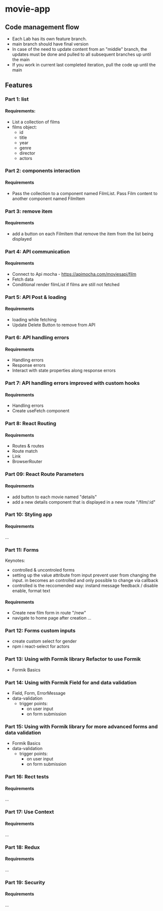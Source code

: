 # movie-app

## Code management flow

- Each Lab has its own feature branch.
- main branch should have final version
- In case of the need to update content from an "middle" branch, the updates must be done and pulled to all subsequent branches up until the main
- If you work in current last completed iteration, pull the code up until the main

## Features

### Part 1: list

#### Requirements:

- List a collection of films
- films object:
  - id
  - title
  - year
  - genre
  - director
  - actors

### Part 2: components interaction

#### Requirements

- Pass the collection to a component named FilmList. Pass Film content to another component named FilmItem

### Part 3: remove item

#### Requirements

- add a button on each FilmItem that remove the item from the list being displayed

### Part 4: API communication

#### Requirements

- Connect to Api mocha - https://apimocha.com/moviesapi/film
- Fetch data
- Conditional render filmList if films are still not fetched

### Part 5: API Post & loading

#### Requirements

- loading while fetching
- Update Delete Button to remove from API

### Part 6: API handling errors

#### Requirements

- Handling errors
- Response errors
- Interact with state properties along response errors

### Part 7: API handling errors improved with custom hooks

#### Requirements

- Handling errors
- Create useFetch component

### Part 8: React Routing

#### Requirements

- Routes & routes
- Route match
- Link
- BrowserRouter

### Part 09: React Route Parameters

#### Requirements

- add button to each movie named "details"
- add a new details component that is displayed in a new route "/film/:id"

### Part 10: Styling app

#### Requirements

...

### Part 11: Forms

Keynotes:

- controlled & uncontroled forms
- setting up the value attribute from input prevent user from changing the input. in becomes an controlled and only possible to change via callback
- controlled is the reccomended way: instand message feedback / disable enable, format text

#### Requirements

- Create new film form in route "/new"
- navigate to home page after creation
  ...

### Part 12: Forms custom inputs

- create custom select for gender
- npm i react-select for actors

### Part 13: Using with Formik library Refactor to use Formik

- Formik Basics

### Part 14: Using with Formik Field for and data validation

- Field, Form, ErrorMessage
- data-validation
  - trigger points:
    - on user input
    - on form submission

### Part 15: Using with Formik library for more advanced forms and data validation

- Formik Basics
- data-validation
  - trigger points:
    - on user input
    - on form submission

### Part 16: Rect tests

#### Requirements

...

### Part 17: Use Context

#### Requirements

...

### Part 18: Redux

#### Requirements

...

### Part 19: Security

#### Requirements

...
